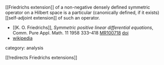 [[Friedrichs extension]] of a non-negative densely defined symmetric operator on a Hilbert space
is a particular (canonically defined, if it exists)
[[self-adjoint extension]] of such an operator.

* [[K. O. Friedrichs]], _Symmetric positive linear differential equations_, Comm. Pure Appl. Math. 11 1958 333&#8211;418 [MR100718](http://www.ams.org/mathscinet-getitem?mr=100718) [doi](http://dx.doi.org/10.1002/cpa.3160110306) 
* [wikipedia](http://en.wikipedia.org/wiki/Friedrichs_extension)

category: analysis

[[!redirects Friedrichs extensions]]